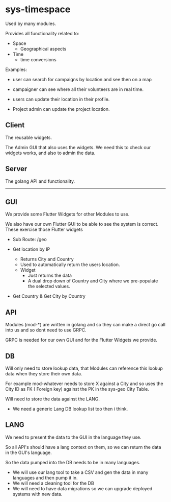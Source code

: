 # sys-timespace

Used by many modules.

Provides all functionality related to:
- Space
	- Geographical aspects
- Time
	- time conversions

Examples:

- user can search for campaigns by location and see then on a map

- campaigner can see where all their volunteers are in real time.

- users can update their location in their profile.

- Project admin can update the project location.

## Client

The reusable widgets.

The Admin GUI that also uses the widgets. We need this to check our widgets works, and also to admin the data.

## Server

The golang API and functionality.

---

## GUI

We provide some Flutter Widgets for other Modules to use.

We also have our own Flutter GUI to be able to see the system is correct. These exercise those Flutter widgets

- Sub Route: /geo

- Get location by IP
	- Returns City and Country
	- Used to automatically return the users location.
	- Widget
		- Just returns the data
		- A dual drop down of Country and City where we pre-populate the selected values.

- Get Country & Get City by Country



## API

Modules (mod-*) are written in golang and so they can make a direct go call into us and so dont need to use GRPC.

GRPC is needed for our own GUI and for the Flutter Widgets we provide.

## DB

Will only need to store lookup data, that Modules can reference this lookup data when they store their own data.

For example mod-whatever needs to store X against a City and so uses the City ID as FK ( Foreign key) against the PK in the sys-geo City Table.

Will need to store the data against the LANG.
- We need a generic Lang DB lookup list too then i think.


## LANG

We need to present the data to the GUI in the language they use.

So all API's should have a lang context on them, so we can return the data in the GUI's language.

So the data pumped into the DB needs to be in many languages.
- We will use our lang tool to take a CSV and gen the data in many languages and then pump it in.
- We will need a cleaning tool for the DB
- We will need to have data migrations so we can upgrade deployed systems with new data.
